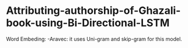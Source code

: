 # Attributing-authorship-of-Ghazali-book-using-Bi-Directional-LSTM

Word Embeding:
-Aravec:
  it uses Uni-gram and skip-gram for this model.

